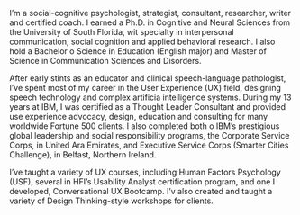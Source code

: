 I’m a social-cognitive psychologist, strategist, consultant, researcher, writer and certified coach. I earned a Ph.D. in Cognitive and Neural Sciences from the University of South Florida, wit specialty in interpersonal communication, social cognition and applied behavioral research. I also hold a Bachelor o Science in Education (English major) and Master of Science in Communication Sciences and Disorders.

After early stints as an educator and clinical speech-language pathologist, I’ve spent most of my career in the User Experience (UX) field, designing speech technology and complex artificia intelligence systems. During my 13 years at IBM, I was certified as a Thought Leader Consultant and provided use experience advocacy, design, education and consulting for many worldwide Fortune 500 clients. I also completed both o IBM’s prestigious global leadership and social responsibility programs, the Corporate Service Corps, in United Ara Emirates, and Executive Service Corps (Smarter Cities Challenge), in Belfast, Northern Ireland.

I’ve taught a variety of UX courses, including Human Factors Psychology (USF), several in HFI’s Usability Analyst certification program, and one I developed, Conversational UX Bootcamp. I’v also created and taught a variety of Design Thinking-style workshops for clients.